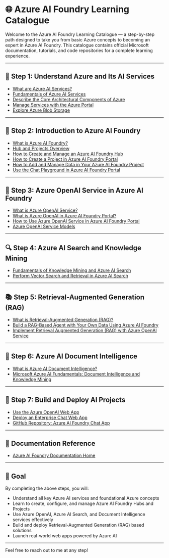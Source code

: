 # 🌐 Azure AI Foundry Learning Catalogue

Welcome to the Azure AI Foundry Learning Catalogue — a step-by-step path designed to take you from basic Azure concepts to becoming an expert in Azure AI Foundry. This catalogue contains official Microsoft documentation, tutorials, and code repositories for a complete learning experience.

---

## 🧠 Step 1: Understand Azure and Its AI Services

- [What are Azure AI Services?](https://learn.microsoft.com/en-us/azure/ai-services/what-are-ai-services)
- [Fundamentals of Azure AI Services](https://learn.microsoft.com/en-us/training/modules/fundamentals-azure-ai-services/)
- [Describe the Core Architectural Components of Azure](https://learn.microsoft.com/en-us/training/modules/describe-core-architectural-components-of-azure/)
- [Manage Services with the Azure Portal](https://learn.microsoft.com/en-us/training/modules/tour-azure-portal/)
- [Explore Azure Blob Storage](https://learn.microsoft.com/en-us/training/modules/explore-azure-blob-storage/)

---

## 🧱 Step 2: Introduction to Azure AI Foundry

- [What is Azure AI Foundry?](https://learn.microsoft.com/en-us/azure/ai-foundry/what-is-azure-ai-foundry)
- [Hub and Projects Overview](https://learn.microsoft.com/en-us/azure/ai-foundry/concepts/ai-resources#organize-work-in-projects-for-customization)
- [How to Create and Manage an Azure AI Foundry Hub](https://learn.microsoft.com/en-us/azure/ai-foundry/how-to/create-azure-ai-resource?tabs=portal)
- [How to Create a Project in Azure AI Foundry Portal](https://learn.microsoft.com/en-us/azure/ai-foundry/how-to/create-projects?tabs=ai-studio)
- [How to Add and Manage Data in Your Azure AI Foundry Project](https://learn.microsoft.com/en-us/azure/ai-foundry/how-to/data-add)
- [Use the Chat Playground in Azure AI Foundry Portal](https://learn.microsoft.com/en-us/azure/ai-foundry/quickstarts/get-started-playground)

---

## 🤖 Step 3: Azure OpenAI Service in Azure AI Foundry

- [What is Azure OpenAI Service?](https://learn.microsoft.com/en-us/azure/ai-services/openai/overview)
- [What is Azure OpenAI in Azure AI Foundry Portal?](https://learn.microsoft.com/en-us/azure/ai-foundry/azure-openai-in-azure-ai-foundry)
- [How to Use Azure OpenAI Service in Azure AI Foundry Portal](https://learn.microsoft.com/en-us/azure/ai-foundry/ai-services/how-to/connect-azure-openai)
- [Azure OpenAI Service Models](https://learn.microsoft.com/en-us/azure/ai-services/openai/concepts/models?context=%2Fazure%2Fai-foundry%2Fcontext%2Fcontext&tabs=global-standard%2Cstandard-chat-completions)

---

## 🔍 Step 4: Azure AI Search and Knowledge Mining

- [Fundamentals of Knowledge Mining and Azure AI Search](https://learn.microsoft.com/en-us/training/modules/intro-to-azure-search/)
- [Perform Vector Search and Retrieval in Azure AI Search](https://learn.microsoft.com/en-us/training/modules/improve-search-results-vector-search/)

---

## 📚 Step 5: Retrieval-Augmented Generation (RAG)

- [What is Retrieval-Augmented Generation (RAG)?](https://www.geeksforgeeks.org/what-is-retrieval-augmented-generation-rag/)
- [Build a RAG-Based Agent with Your Own Data Using Azure AI Foundry](https://learn.microsoft.com/en-us/training/modules/build-copilot-ai-studio/)
- [Implement Retrieval Augmented Generation (RAG) with Azure OpenAI Service](https://learn.microsoft.com/en-us/training/modules/use-own-data-azure-openai/)

---

## 📄 Step 6: Azure AI Document Intelligence

- [What is Azure AI Document Intelligence?](https://learn.microsoft.com/en-us/azure/ai-services/document-intelligence/)
- [Microsoft Azure AI Fundamentals: Document Intelligence and Knowledge Mining](https://learn.microsoft.com/en-us/training/paths/document-intelligence-knowledge-mining/)

---

## 🚀 Step 7: Build and Deploy AI Projects

- [Use the Azure OpenAI Web App](https://learn.microsoft.com/en-us/azure/ai-services/openai/how-to/use-web-app)
- [Deploy an Enterprise Chat Web App](https://learn.microsoft.com/en-us/azure/ai-foundry/tutorials/deploy-chat-web-app)
- [GitHub Repository: Azure AI Foundry Chat App](https://github.com/microsoft/sample-app-aoai-chatGPT)

---

## 📘 Documentation Reference

- [Azure AI Foundry Documentation Home](https://learn.microsoft.com/en-us/azure/ai-foundry/?wt.mc_id=azaistudio_inproduct_gettingstarted)

---

## 🎯 Goal

By completing the above steps, you will:
- Understand all key Azure AI services and foundational Azure concepts
- Learn to create, configure, and manage Azure AI Foundry Hubs and Projects
- Use Azure OpenAI, Azure AI Search, and Document Intelligence services effectively
- Build and deploy Retrieval-Augmented Generation (RAG) based solutions
- Launch real-world web apps powered by Azure AI

---

Feel free to reach out to me at any step!
